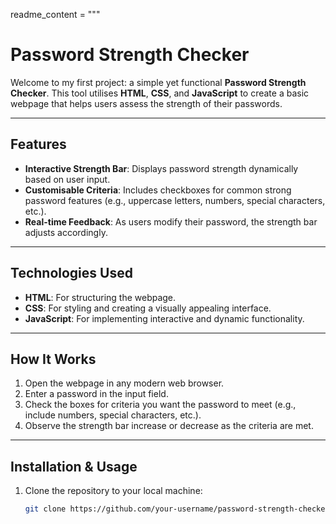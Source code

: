 readme_content = """
# Password Strength Checker

Welcome to my first project: a simple yet functional **Password Strength Checker**. This tool utilises **HTML**, **CSS**, and **JavaScript** to create a basic webpage that helps users assess the strength of their passwords.

---

## Features

- **Interactive Strength Bar**: Displays password strength dynamically based on user input.
- **Customisable Criteria**: Includes checkboxes for common strong password features (e.g., uppercase letters, numbers, special characters, etc.).
- **Real-time Feedback**: As users modify their password, the strength bar adjusts accordingly.

---

## Technologies Used

- **HTML**: For structuring the webpage.
- **CSS**: For styling and creating a visually appealing interface.
- **JavaScript**: For implementing interactive and dynamic functionality.

---

## How It Works

1. Open the webpage in any modern web browser.
2. Enter a password in the input field.
3. Check the boxes for criteria you want the password to meet (e.g., include numbers, special characters, etc.).
4. Observe the strength bar increase or decrease as the criteria are met.

---

## Installation & Usage

1. Clone the repository to your local machine:
   ```bash
   git clone https://github.com/your-username/password-strength-checker.git
